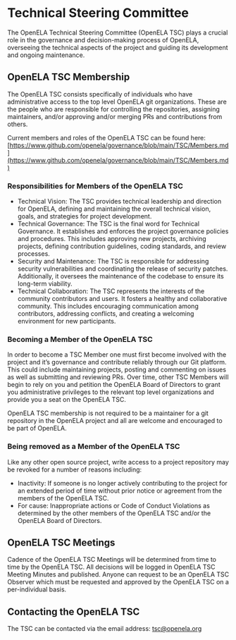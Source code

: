 # Technical Steering Committee

The OpenELA Technical Steering Committee (OpenELA TSC) plays a crucial role in
the governance and decision-making process of OpenELA, overseeing the technical
aspects of the project and guiding its development and ongoing maintenance.

## OpenELA TSC Membership

The OpenELA TSC consists specifically of individuals who have administrative
access to the top level OpenELA git organizations. These are the people who are
responsible for controlling the repositories, assigning maintainers, and/or
approving and/or merging PRs and contributions from others.

Current members and roles of the OpenELA TSC can be found here:
[https://www.github.com/openela/governance/blob/main/TSC/Members.md](https://www.github.com/openela/governance/blob/main/TSC/Members.md)

### Responsibilities for Members of the OpenELA TSC

* Technical Vision: The TSC provides technical leadership and direction for
  OpenELA, defining and maintaining the overall technical vision, goals, and
  strategies for project development.
* Technical Governance: The TSC is the final word for Technical Governance. It
  establishes and enforces the project governance policies and procedures. This
  includes approving new projects, archiving projects, defining contribution
  guidelines, coding standards, and review processes.
* Security and Maintenance: The TSC is responsible for addressing security
  vulnerabilities and coordinating the release of security patches.
  Additionally, it oversees the maintenance of the  codebase to ensure its
  long-term viability.
* Technical Collaboration: The TSC represents the interests of the community
  contributors and users. It fosters a healthy and collaborative community.
  This includes encouraging communication among contributors, addressing
  conflicts, and creating a welcoming environment for new participants.

### Becoming a Member of the OpenELA TSC

In order  to become a TSC Member one must first become involved with the
project and it’s governance and contribute reliably through our Git platform.
This could include maintaining projects, posting and commenting on issues as
well as submitting and reviewing PRs. Over time, other TSC Members will begin
to rely on you and petition the OpenELA Board of Directors to grant you
administrative privileges to the relevant top level organizations and provide
you a seat on the OpenELA TSC.

OpenELA TSC membership is not required to be a maintainer for a git repository
in the OpenELA project and all are welcome and encouraged to be part of
OpenELA.

### Being removed as a Member of the OpenELA TSC

Like any other open source project, write access to a project repository may be
revoked for a number of reasons including:

* Inactivity: If someone is no longer actively contributing to the project for
  an extended period of time without prior notice or agreement from the members
  of the OpenELA TSC.
* For cause: Inappropriate actions or Code of Conduct Violations as determined
  by the other members of the OpenELA TSC and/or the OpenELA Board of
  Directors.

## OpenELA TSC Meetings

Cadence of the OpenELA TSC Meetings will be determined from time to time by the
OpenELA TSC. All decisions will be logged in OpenELA TSC Meeting Minutes and
published. Anyone can request to be an OpenELA TSC Observer which must be
requested and approved by the OpenELA TSC on a per-individual basis.

## Contacting the OpenELA TSC

The TSC can be contacted via the email address: [tsc@openela.org](mailto:tsc@openela.org)
